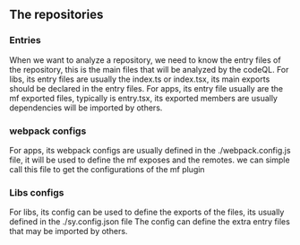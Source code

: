 ## The repositories

### Entries
When we want to analyze a repository, we need to know the entry files of the repository, this is the main files that will be analyzed by the codeQL.
For libs, its entry files are usually the index.ts or index.tsx, its main exports should be declared in the entry files.
For apps, its entry file usually are the mf exported files, typically is entry.tsx, its exported members are usually dependencies will be imported by others.

### webpack configs
For apps, its webpack configs are usually defined in the ./webpack.config.js file, it will be used to define the mf exposes and the remotes.
we can simple call this file to get the configurations of the mf plugin

### Libs configs
For libs, its config can be used to define the exports of the files, its usually defined in the ./sy.config.json file
The config can define the extra entry files that may be imported by others.